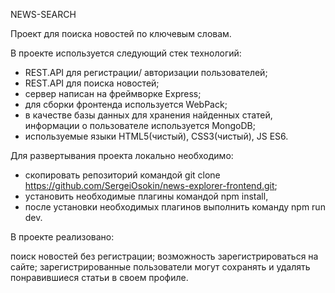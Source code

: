 NEWS-SEARCH

Проект для поиска новостей по ключевым словам.

В проекте используется следующий стек технологий:
- REST.API для регистрации/ авторизации пользователей;
- REST.API для поиска новостей;
- сервер написан на фреймворке Express;
- для сборки фронтенда используется WebPack;
- в качестве базы данных для хранения найденных статей, информации о пользователе используется MongoDB;
- используемые языки HTML5(чистый), CSS3(чистый), JS ES6. 

Для развертывания проекта локально необходимо:

- скопировать репозиторий командой git clone https://github.com/SergeiOsokin/news-explorer-frontend.git;
- установить необходимые плагины командой npm install,
- после установки необходимых плагинов выполнить команду npm run dev.

В проекте реализовано:

поиск новостей без регистрации;
возможность зарегистрироваться на сайте;
зарегистрированные пользователи могут сохранять и удалять понравившиеся статьи в своем профиле.

